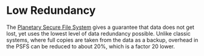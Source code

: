 # Low Redundancy

The [Planetary Secure File System](sdk__archi_psfs.md) gives a guarantee that data does not get lost, yet uses the lowest level of data redundancy possible. Unlike classic systems, where full copies are taken from the data as a backup, overhead in the PSFS can be reduced to about 20%, which is a factor 20 lower. 